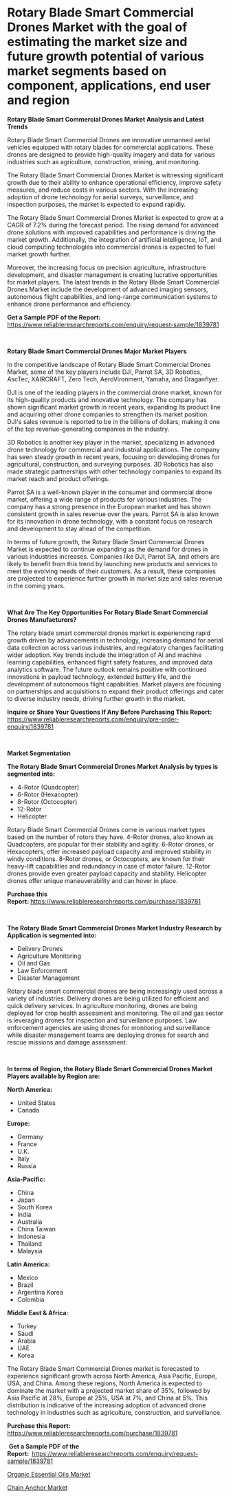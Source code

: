 <p><h1>Rotary Blade Smart Commercial Drones Market with the goal of estimating the market size and future growth potential of various market segments based on component, applications, end user and region</h1></p><p><strong>Rotary Blade Smart Commercial Drones Market Analysis and Latest Trends</strong></p>
<p><p>Rotary Blade Smart Commercial Drones are innovative unmanned aerial vehicles equipped with rotary blades for commercial applications. These drones are designed to provide high-quality imagery and data for various industries such as agriculture, construction, mining, and monitoring.</p><p>The Rotary Blade Smart Commercial Drones Market is witnessing significant growth due to their ability to enhance operational efficiency, improve safety measures, and reduce costs in various sectors. With the increasing adoption of drone technology for aerial surveys, surveillance, and inspection purposes, the market is expected to expand rapidly.</p><p>The Rotary Blade Smart Commercial Drones Market is expected to grow at a CAGR of 7.2% during the forecast period. The rising demand for advanced drone solutions with improved capabilities and performance is driving the market growth. Additionally, the integration of artificial intelligence, IoT, and cloud computing technologies into commercial drones is expected to fuel market growth further.</p><p>Moreover, the increasing focus on precision agriculture, infrastructure development, and disaster management is creating lucrative opportunities for market players. The latest trends in the Rotary Blade Smart Commercial Drones Market include the development of advanced imaging sensors, autonomous flight capabilities, and long-range communication systems to enhance drone performance and efficiency.</p></p>
<p><strong>Get a Sample PDF of the Report:&nbsp;</strong> <a href="https://www.reliableresearchreports.com/enquiry/request-sample/1839781">https://www.reliableresearchreports.com/enquiry/request-sample/1839781</a></p>
<p>&nbsp;</p>
<p><strong>Rotary Blade Smart Commercial Drones Major Market Players</strong></p>
<p><p>In the competitive landscape of Rotary Blade Smart Commercial Drones Market, some of the key players include DJI, Parrot SA, 3D Robotics, AscTec, XAIRCRAFT, Zero Tech, AeroVironment, Yamaha, and Draganflyer. </p><p>DJI is one of the leading players in the commercial drone market, known for its high-quality products and innovative technology. The company has shown significant market growth in recent years, expanding its product line and acquiring other drone companies to strengthen its market position. DJI's sales revenue is reported to be in the billions of dollars, making it one of the top revenue-generating companies in the industry.</p><p>3D Robotics is another key player in the market, specializing in advanced drone technology for commercial and industrial applications. The company has seen steady growth in recent years, focusing on developing drones for agricultural, construction, and surveying purposes. 3D Robotics has also made strategic partnerships with other technology companies to expand its market reach and product offerings.</p><p>Parrot SA is a well-known player in the consumer and commercial drone market, offering a wide range of products for various industries. The company has a strong presence in the European market and has shown consistent growth in sales revenue over the years. Parrot SA is also known for its innovation in drone technology, with a constant focus on research and development to stay ahead of the competition.</p><p>In terms of future growth, the Rotary Blade Smart Commercial Drones Market is expected to continue expanding as the demand for drones in various industries increases. Companies like DJI, Parrot SA, and others are likely to benefit from this trend by launching new products and services to meet the evolving needs of their customers. As a result, these companies are projected to experience further growth in market size and sales revenue in the coming years.</p></p>
<p>&nbsp;</p>
<p><strong>What Are The Key Opportunities For Rotary Blade Smart Commercial Drones Manufacturers?</strong></p>
<p><p>The rotary blade smart commercial drones market is experiencing rapid growth driven by advancements in technology, increasing demand for aerial data collection across various industries, and regulatory changes facilitating wider adoption. Key trends include the integration of AI and machine learning capabilities, enhanced flight safety features, and improved data analytics software. The future outlook remains positive with continued innovations in payload technology, extended battery life, and the development of autonomous flight capabilities. Market players are focusing on partnerships and acquisitions to expand their product offerings and cater to diverse industry needs, driving further growth in the market.</p></p>
<p><strong>Inquire or Share Your Questions If Any Before Purchasing This Report:</strong> <a href="https://www.reliableresearchreports.com/enquiry/pre-order-enquiry/1839781">https://www.reliableresearchreports.com/enquiry/pre-order-enquiry/1839781</a></p>
<p>&nbsp;</p>
<p><strong>Market Segmentation</strong></p>
<p><strong>The Rotary Blade Smart Commercial Drones Market Analysis by types is segmented into:</strong></p>
<p><ul><li>4-Rotor (Quadcopter)</li><li>6-Rotor (Hexacopter)</li><li>8-Rotor (Octocopter)</li><li>12-Rotor</li><li>Helicopter</li></ul></p>
<p><p>Rotary Blade Smart Commercial Drones come in various market types based on the number of rotors they have. 4-Rotor drones, also known as Quadcopters, are popular for their stability and agility. 6-Rotor drones, or Hexacopters, offer increased payload capacity and improved stability in windy conditions. 8-Rotor drones, or Octocopters, are known for their heavy-lift capabilities and redundancy in case of motor failure. 12-Rotor drones provide even greater payload capacity and stability. Helicopter drones offer unique maneuverability and can hover in place.</p></p>
<p><strong>Purchase this Report:&nbsp;</strong><a href="https://www.reliableresearchreports.com/purchase/1839781">https://www.reliableresearchreports.com/purchase/1839781</a></p>
<p>&nbsp;</p>
<p><strong>The Rotary Blade Smart Commercial Drones Market Industry Research by Application is segmented into:</strong></p>
<p><ul><li>Delivery Drones</li><li>Agriculture Monitoring</li><li>Oil and Gas</li><li>Law Enforcement</li><li>Disaster Management</li></ul></p>
<p><p>Rotary blade smart commercial drones are being increasingly used across a variety of industries. Delivery drones are being utilized for efficient and quick delivery services. In agriculture monitoring, drones are being deployed for crop health assessment and monitoring. The oil and gas sector is leveraging drones for inspection and surveillance purposes. Law enforcement agencies are using drones for monitoring and surveillance while disaster management teams are deploying drones for search and rescue missions and damage assessment.</p></p>
<p>&nbsp;</p>
<p><strong>In terms of Region, the Rotary Blade Smart Commercial Drones Market Players available by Region are:</strong></p>
<p>
    <p> <strong> North America: </strong>
        <ul>
            <li>United States</li>
            <li>Canada</li>
        </ul>
        </p> 
    <p> <strong> Europe: </strong>
        <ul>
            <li>Germany</li>
            <li>France</li>
            <li>U.K.</li>
            <li>Italy</li>
            <li>Russia</li>
        </ul>
        </p> 
    <p> <strong> Asia-Pacific: </strong>
        <ul>
            <li>China</li>
            <li>Japan</li>
            <li>South Korea</li>
            <li>India</li>
            <li>Australia</li>
            <li>China Taiwan</li>
            <li>Indonesia</li>
            <li>Thailand</li>
            <li>Malaysia</li>
        </ul>
        </p> 
    <p> <strong> Latin America: </strong>
        <ul>
            <li>Mexico</li>
            <li>Brazil</li>
            <li>Argentina Korea</li>
            <li>Colombia</li>
        </ul>
        </p> 
    <p> <strong> Middle East & Africa: </strong>
        <ul>
            <li>Turkey</li>
            <li>Saudi</li>
            <li>Arabia</li>
            <li>UAE</li>
            <li>Korea</li>
        </ul>
    </p>
    </p>
<p><p>The Rotary Blade Smart Commercial Drones market is forecasted to experience significant growth across North America, Asia Pacific, Europe, USA, and China. Among these regions, North America is expected to dominate the market with a projected market share of 35%, followed by Asia Pacific at 28%, Europe at 25%, USA at 7%, and China at 5%. This distribution is indicative of the increasing adoption of advanced drone technology in industries such as agriculture, construction, and surveillance.</p></p>
<p><strong>Purchase this Report: </strong><a href="https://www.reliableresearchreports.com/purchase/1839781">https://www.reliableresearchreports.com/purchase/1839781</a></p>
<p>&nbsp;<strong>Get a Sample PDF of the Report:&nbsp;&nbsp;</strong><a href="https://www.reliableresearchreports.com/enquiry/request-sample/1839781">https://www.reliableresearchreports.com/enquiry/request-sample/1839781</a></p>
<p><strong></strong></p>
<p><p><a href="https://meowing-canidae-761.notion.site/Organic-Essential-Oils-Market-Offer-Valuable-Insights-into-Market-Size-Market-Share-Market-Trends--2569aedd867442478dc89eb675a0a51e">Organic Essential Oils Market</a></p><p><a href="https://view.publitas.com/reportprime-1/chain-anchor-market-provides-a-comprehensive-analysis-including-a-macro-overview-of-the-market-as-well-as-micro-details-such-as-market-size-and-competitive-landscape/">Chain Anchor Market</a></p></p>